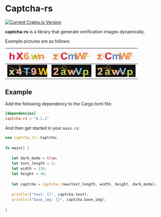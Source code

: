 # Captcha-rs

[![Current Crates.io Version](https://img.shields.io/crates/v/captcha-rs.svg)](https://crates.io/crates/captcha-rs)

**captcha-rs** is a library that generate verification images dynamically.

Example pictures are as follows:


 ![img-light-1.png](images/img-light-1.png) | ![img-light-1.png](images/img-light-2.png) | ![img-light-1.png](images/img-light-2.png) 
   ---- | ----- | ------  
 ![img-dark-1.png](images/img-dark-1.png) | ![img-dark-1.png](images/img-dark-2.png) | ![img-dark-1.png](images/img-dark-2.png) 

## Example

Add the following dependency to the Cargo.toml file:

```toml
[dependencies]
captcha-rs = "0.1.2"
```

And then get started in your `main.rs`:

```rust
use captcha_rs::Captcha;

fn main() {
   
   let dark_mode = true;
   let text_length = 5;
   let width = 130;
   let height = 40;
   
   let captcha = Captcha::new(text_length, width, height, dark_mode);
   
   println!("text: {}", captcha.text);
   println!("base_img: {}", captcha.base_img);
   
}
```